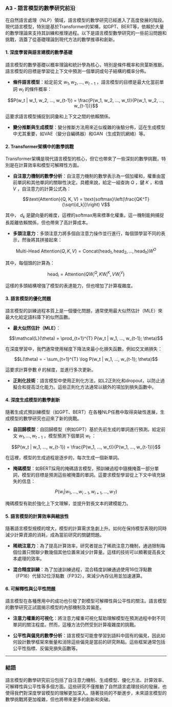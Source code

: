 ### **A3 - 語言模型的數學研究前沿**

在自然語言處理（NLP）領域，語言模型的數學研究已經進入了高度發展的階段。現代語言模型，特別是基於Transformer的架構，如GPT、BERT等，依賴於大量的數學理論來支持其訓練和推理過程。以下是語言模型數學研究的一些前沿問題和挑戰，涵蓋了從基礎理論到現代方法的數學推導和創新。

#### **1. 深度學習與語言建模的數學基礎**

語言模型的數學基礎以概率理論和統計學為核心，特別是條件概率和貝葉斯推斷。語言模型的目標是學習從上下文中預測一個單詞或句子結構的概率分佈。

- **條件語言模型**：給定前文 $`w_1, w_2, ..., w_{t-1}`$ ，語言模型的目標是最大化當前單詞 $`w_t`$ 的條件概率：
  
```math
P(w_t | w_1, w_2, ..., w_{t-1}) = \frac{P(w_1, w_2, ..., w_t)}{P(w_1, w_2, ..., w_{t-1})}
```

  這要求語言模型捕捉到詞彙和上下文之間的依賴關係。

- **變分推斷與生成模型**：變分推斷方法用來近似複雜的後驗分佈，這在生成模型中尤其重要，如VAE（變分自編碼器）和GAN（生成對抗網絡）等。

#### **2. Transformer架構中的數學挑戰**

Transformer架構是現代語言模型的核心，但它也帶來了一些深刻的數學挑戰，特別是在計算效率和模型可解釋性方面。

- **自注意力機制的數學分析**：自注意力機制的數學表示為一個加權和，權重由當前單詞和其他單詞的關聯性決定。具體來說，給定一組查詢 $`Q`$ ，鍵 $`K`$ ，和值 $`V`$ ，自注意力的計算公式為：
  
```math
\text{Attention}(Q, K, V) = \text{softmax}\left(\frac{QK^T}{\sqrt{d_k}}\right) V
```

  其中， $`d_k`$ 是鍵向量的維度，這裡的softmax用來標準化權重。這一機制能夠捕捉長距離依賴關係，但也帶來了高計算成本。

- **多頭注意力**：多頭注意力將多個自注意力操作並行進行，每個頭學習不同的表示，然後將其拼接起來：
  
```math
\text{Multi-Head Attention}(Q, K, V) = \text{Concat}(\text{head}_1, \text{head}_2, ..., \text{head}_h) W^O
```

  其中，每個頭的計算為：
  
```math
\text{head}_i = \text{Attention}(QW_i^Q, KW_i^K, VW_i^V)
```

  這樣的多頭結構增強了模型的表達能力，但也增加了計算複雜度。

#### **3. 語言模型的優化問題**

語言模型的訓練過程本質上是一個優化問題，通常使用最大似然估計（MLE）來最大化給定語料庫下的似然函數。

- **最大似然估計（MLE）**：
  
```math
\mathcal{L}(\theta) = \prod_{t=1}^{T} P(w_t | w_1, ..., w_{t-1}; \theta)
```

  在深度學習中，我們通常使用梯度下降法來最小化損失函數，例如交叉熵損失：
  
```math
L(\theta) = - \sum_{t=1}^{T} \log P(w_t | w_1, ..., w_{t-1}; \theta)
```

  這要求計算參數 $`\theta`$ 的梯度，並進行多次更新。

- **正則化技術**：語言模型中使用正則化方法，如L2正則化和dropout，以防止過擬合和提高泛化能力。這些正則化方法通常以額外的項加到損失函數中。

#### **4. 深度生成模型的數學創新**

隨著生成式預訓練模型（如GPT、BERT）在各種NLP任務中取得突破性進展，生成模型的數學研究也迎來了新的挑戰。

- **自回歸模型**：自回歸模型（例如GPT）基於先前生成的單詞進行預測。給定前文 $`w_1, ..., w_{t-1}`$ ，模型預測下個單詞 $`w_t`$ ：
  
```math
P(w_t | w_1, ..., w_{t-1}) = \frac{P(w_1, ..., w_t)}{P(w_1, ..., w_{t-1})}
```

  在這裡，模型的生成過程是逐步的，每次生成一個新單詞。

- **掩碼模型**：如BERT採用的掩碼語言模型，預訓練過程中隨機掩蓋一部分單詞，模型的目標是預測這些被掩蓋的單詞。這要求模型學習從上下文中填充缺失的信息：
  
```math
P(w_i | w_1, ..., w_{i-1}, w_{i+1}, ..., w_T)
```

  掩碼模型有助於強化上下文理解，並提升對長文本的建模能力。

#### **5. 語言模型的計算效率與縮放性**

隨著語言模型規模的增大，模型的計算需求急劇上升。如何在保持模型表現的同時減少計算資源的消耗，成為當前研究的關鍵問題。

- **稀疏注意力**：為了提高計算效率，研究者提出了稀疏注意力機制，通過限制每個位置只關聯少數幾個其他位置來減少計算量。這樣的技術可以顯著提高長文本處理的效率。
  
- **混合精度訓練**：為了加速訓練過程，混合精度訓練通過使用16位浮點數（FP16）代替32位浮點數（FP32），來減少內存佔用並加速運算。

#### **6. 可解釋性與公平性問題**

語言模型在各種應用中的成功也引發了對模型可解釋性與公平性的關注。語言模型的數學研究正試圖揭示模型的內部機制及其偏差。

- **注意力權重的可視化**：將注意力權重可視化幫助理解模型在預測過程中對不同單詞的關注程度。然而，這種方法仍然受到計算複雜度的挑戰。

- **公平性與偏見的數學分析**：語言模型可能會學習到語料中固有的偏見，因此如何設計數學框架來衡量和消除這些偏見是當前的研究熱點。這些框架通常包括公平性指標、反偏見損失函數等。

---

### 結語

語言模型的數學研究前沿包括了自注意力機制、生成模型、優化方法、計算效率、可解釋性與公平性等多個方面。這些研究不僅推動了自然語言處理技術的發展，也使得我們對深度學習模型的理解更加深入。隨著技術的不斷進步，未來語言模型的數學挑戰將更加複雜，但也將帶來更多的創新和突破。